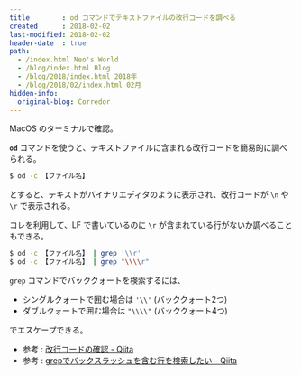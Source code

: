 ```yaml
---
title        : od コマンドでテキストファイルの改行コードを調べる
created      : 2018-02-02
last-modified: 2018-02-02
header-date  : true
path:
  - /index.html Neo's World
  - /blog/index.html Blog
  - /blog/2018/index.html 2018年
  - /blog/2018/02/index.html 02月
hidden-info:
  original-blog: Corredor
---
```


MacOS のターミナルで確認。

**`od`** コマンドを使うと、テキストファイルに含まれる改行コードを簡易的に調べられる。

```bash
$ od -c 【ファイル名】
```

とすると、テキストがバイナリエディタのように表示され、改行コードが `\n` や `\r` で表示される。

コレを利用して、LF で書いているのに `\r` が含まれている行がないか調べることもできる。

```bash
$ od -c 【ファイル名】 | grep '\\r'
$ od -c 【ファイル名】 | grep "\\\\r"
```

`grep` コマンドでバッククォートを検索するには、

- シングルクォートで囲む場合は `'\\'` (バッククォート2つ)
- ダブルクォートで囲む場合は `"\\\\"` (バッククォート4つ)

でエスケープできる。

- 参考 : [改行コードの確認 - Qiita](https://qiita.com/Dace_K/items/76a1873ed4ab327254b5)
- 参考 : [grepでバックスラッシュを含む行を検索したい - Qiita](https://qiita.com/neko_the_shadow/items/7e7dcae7dde8b8c3bb9f)
